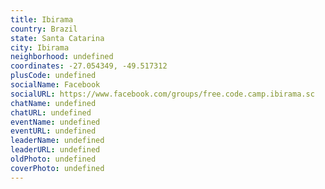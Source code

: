 ```yaml
---
title: Ibirama
country: Brazil
state: Santa Catarina
city: Ibirama
neighborhood: undefined
coordinates: -27.054349, -49.517312
plusCode: undefined
socialName: Facebook
socialURL: https://www.facebook.com/groups/free.code.camp.ibirama.sc
chatName: undefined
chatURL: undefined
eventName: undefined
eventURL: undefined
leaderName: undefined
leaderURL: undefined
oldPhoto: undefined
coverPhoto: undefined
---
```

